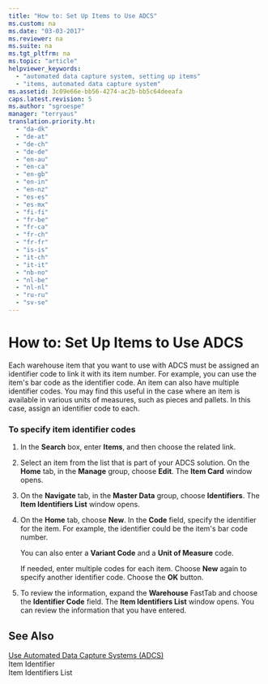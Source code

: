 ```yaml
---
title: "How to: Set Up Items to Use ADCS"
ms.custom: na
ms.date: "03-03-2017"
ms.reviewer: na
ms.suite: na
ms.tgt_pltfrm: na
ms.topic: "article"
helpviewer_keywords: 
  - "automated data capture system, setting up items"
  - "items, automated data capture system"
ms.assetid: 3c09e66e-bb56-4274-ac2b-bb5c64deeafa
caps.latest.revision: 5
ms.author: "sgroespe"
manager: "terryaus"
translation.priority.ht: 
  - "da-dk"
  - "de-at"
  - "de-ch"
  - "de-de"
  - "en-au"
  - "en-ca"
  - "en-gb"
  - "en-in"
  - "en-nz"
  - "es-es"
  - "es-mx"
  - "fi-fi"
  - "fr-be"
  - "fr-ca"
  - "fr-ch"
  - "fr-fr"
  - "is-is"
  - "it-ch"
  - "it-it"
  - "nb-no"
  - "nl-be"
  - "nl-nl"
  - "ru-ru"
  - "sv-se"
---
```

# How to: Set Up Items to Use ADCS
Each warehouse item that you want to use with ADCS must be assigned an identifier code to link it with its item number. For example, you can use the item's bar code as the identifier code. An item can also have multiple identifier codes. You may find this useful in the case where an item is available in various units of measures, such as pieces and pallets. In this case, assign an identifier code to each.  
  
### To specify item identifier codes  
  
1.  In the **Search** box, enter **Items**, and then choose the related link.  
  
2.  Select an item from the list that is part of your ADCS solution. On the **Home** tab, in the **Manage** group, choose **Edit**. The **Item Card** window opens.  
  
3.  On the **Navigate** tab, in the **Master Data** group, choose **Identifiers**. The **Item Identifiers List** window opens.  
  
4.  On the **Home** tab, choose **New**. In the **Code** field, specify the identifier for the item. For example, the identifier could be the item's bar code number.  
  
     You can also enter a **Variant Code** and a **Unit of Measure** code.  
  
     If needed, enter multiple codes for each item. Choose **New** again to specify another identifier code. Choose the **OK** button.  
  
5.  To review the information, expand the **Warehouse** FastTab and choose the **Identifier Code** field. The **Item Identifiers List** window opens. You can review the information that you have entered.  
  
## See Also  
 [Use Automated Data Capture Systems \(ADCS\)](../WarehouseActivities/use-automated-data-capture-systems-adcs-.md)   
 Item Identifier   
 Item Identifiers List